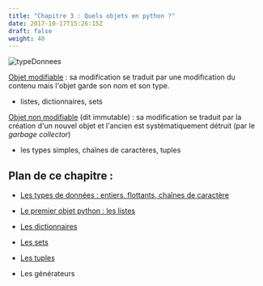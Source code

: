 ```yaml
---
title: "Chapitre 3 : Quels objets en python ?"
date: 2017-10-17T15:26:15Z
draft: false
weight: 40
---
```


![typeDonnees](/images/typeDonnees.jpg "typeDonnees")


<ins>Objet modifiable</ins> : sa modification se traduit par une modification du contenu mais l'objet garde son nom et son type.

* listes, dictionnaires, sets

<ins>Objet non modifiable</ins> (dit immutable) : sa modification se traduit par la création d'un nouvel objet et l'ancien est systématiquement détruit (par le *garbage collector*)

* les types simples, chaînes de caractères, tuples

## Plan de ce chapitre :

* [Les types de données : entiers, flottants, chaînes de caractère](./1-typessimples)
* [Le premier objet python : les listes](./2-listes)
* [Les dictionnaires](./3-dictionnaires)
* [Les sets](./4-sets)
* [Les tuples](./5-tuples)

* Les générateurs
